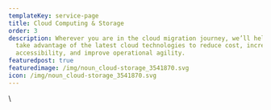```yaml
---
templateKey: service-page
title: Cloud Computing & Storage
order: 3
description: Wherever you are in the cloud migration journey, we’ll help you
  take advantage of the latest cloud technologies to reduce cost, increase data
  accessibility, and improve operational agility.
featuredpost: true
featuredimage: /img/noun_cloud-storage_3541870.svg
icon: /img/noun_cloud-storage_3541870.svg
---
```

\
